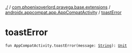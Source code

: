[./](../../index.md) / [com.phoenixoverlord.pravega.base.extensions](../index.md) / [androidx.appcompat.app.AppCompatActivity](index.md) / [toastError](./toast-error.md)

# toastError

`fun AppCompatActivity.toastError(message: `[`String`](https://kotlinlang.org/api/latest/jvm/stdlib/kotlin/-string/index.html)`): `[`Unit`](https://kotlinlang.org/api/latest/jvm/stdlib/kotlin/-unit/index.html)